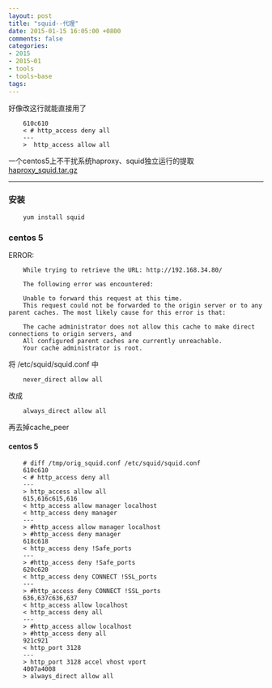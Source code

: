 ```yaml
---
layout: post
title: "squid--代理"
date: 2015-01-15 16:05:00 +0800
comments: false
categories:
- 2015
- 2015~01
- tools
- tools~base
tags:
---
```


好像改这行就能直接用了
```
	610c610
	< # http_access deny all
	---
	>  http_access allow all
```

一个centos5上不干扰系统haproxy、squid独立运行的提取 [haproxy_squid.tar.gz](/download/tools/haproxy_squid.tar.gz)

------------------

### 安装

```
	yum install squid
```

### centos 5
ERROR:
```
	While trying to retrieve the URL: http://192.168.34.80/

	The following error was encountered:

	Unable to forward this request at this time.
	This request could not be forwarded to the origin server or to any parent caches. The most likely cause for this error is that:

	The cache administrator does not allow this cache to make direct connections to origin servers, and
	All configured parent caches are currently unreachable.
	Your cache administrator is root. 
```

将 /etc/squid/squid.conf 中
```
	never_direct allow all
```
改成
```
	always_direct allow all
```
再去掉cache_peer


#### centos 5
```
	# diff /tmp/orig_squid.conf /etc/squid/squid.conf
	610c610
	< # http_access deny all
	---
	> http_access allow all
	615,616c615,616
	< http_access allow manager localhost
	< http_access deny manager
	---
	> #http_access allow manager localhost
	> #http_access deny manager
	618c618
	< http_access deny !Safe_ports
	---
	> #http_access deny !Safe_ports
	620c620
	< http_access deny CONNECT !SSL_ports
	---
	> #http_access deny CONNECT !SSL_ports
	636,637c636,637
	< http_access allow localhost
	< http_access deny all
	---
	> #http_access allow localhost
	> #http_access deny all
	921c921
	< http_port 3128
	---
	> http_port 3128 accel vhost vport
	4007a4008
	> always_direct allow all
```


